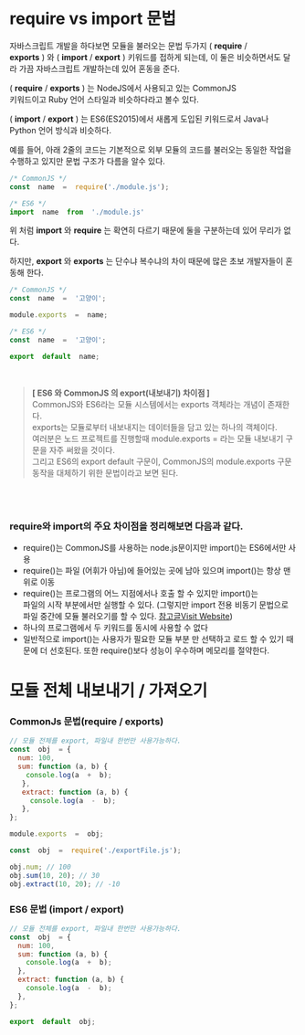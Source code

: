 # require vs import 문법

자바스크립트 개발을 하다보면 모듈을 불러오는 문법 두가지 (  **require**  /  
**exports**  ) 와 (  **import** /  **export**  ) 키워드를 접하게 되는데, 
이 둘은 비슷하면서도 달라 가끔 자바스크립트 개발하는데 있어 혼동을 준다.

( **require** / **exports** ) 는 NodeJS에서 사용되고 있는  CommonJS  
키워드이고 Ruby 언어 스타일과 비슷하다라고 볼수 있다.

( **import** /  **export**  ) 는  ES6(ES2015)에서 새롭게 도입된 키워드로서 
Java나 Python 언어 방식과 비슷하다.

예를 들어, 아래 2줄의 코드는 기본적으로 외부 모듈의 코드를 불러오는 동일한 
작업을 수행하고 있지만 문법 구조가 다름을 알수 있다.

```javascript
/* CommonJS */  
const  name  =  require('./module.js');
```
```javascript
/* ES6 */  
import  name  from  './module.js'
```

위 처럼  **import**  와  **require**  는 확연히 다르기 때문에 둘을 
구분하는데 있어 무리가 없다.

하지만,  **export**  와  **exports**  는 단수냐 복수냐의 차이 때문에 많은 
초보 개발자들이 혼동해 한다.

```javascript
/* CommonJS */  
const  name  =  '고양이';  

module.exports  =  name;
```
```javascript
/* ES6 */  
const  name  =  '고양이';  

export  default  name;
```

<br />

>**[ ES6 와 CommonJS 의 export(내보내기) 차이점 ]**  
>CommonJS와 ES6라는 모듈 시스템에서는 exports 객체라는 개념이 존재한다.  
exports는 모듈로부터 내보내지는 데이터들을 담고 있는 하나의 객체이다.  
여러분은 노드 프로젝트를 진행할때 module.exports = 라는 모듈 내보내기 
구문을 자주 써왔을 것이다.  
그리고 ES6의 export default 구문이, CommonJS의 module.exports 구문 동작을 
대체하기 위한 문법이라고 보면 된다.


<br />
<br />

### require와 import의 주요 차이점을 정리해보면 다음과 같다.
-   require()는 CommonJS를 사용하는 node.js문이지만  import()는 ES6에서만 
사용
-   require()는 파일 (어휘가 아님)에 들어있는 곳에 남아 있으며  import()는 
항상  맨 위로 이동
-   require()는 프로그램의 어느 지점에서나 호출 할 수 있지만  import()는  
파일의 시작 부분에서만  실행할 수 있다. (그렇지만 import 전용 비동기 
문법으로 파일 중간에 모듈 불러오기를 할 수 있다.  [참고글Visit 
Website](https://inpa.tistory.com/entry/JS-%F0%9F%93%9A-%EB%AA%A8%EB%93%88-%EC%82%AC%EC%9A%A9%ED%95%98%EA%B8%B0-import-export-%EC%A0%95%EB%A6%AC?category=889099#%EB%B8%8C%EB%9D%BC%EC%9A%B0%EC%A0%80(HTML)%EC%97%90%EC%84%9C_%EB%AA%A8%EB%93%88_%EC%82%AC%EC%9A%A9_%ED%95%98%EA%B8%B0))
-   하나의 프로그램에서 두 키워드를 동시에 사용할 수 없다
-   일반적으로  import()는 사용자가  필요한 모듈 부분 만 선택하고 로드 할 
수 있기 때문에 더 선호된다. 또한  require()보다 성능이 우수하며 메모리를 
절약한다.



# 모듈 전체 내보내기 / 가져오기

### CommonJs 문법(require / exports)
```javascript
// 모듈 전체를 export, 파일내 한번만 사용가능하다.  
const  obj  = {
  num: 100,  
  sum: function (a, b) {
    console.log(a  +  b);  
   },  
   extract: function (a, b) {
     console.log(a  -  b);  
   },  
};  

module.exports  =  obj;
```
```javascript
const  obj  =  require('./exportFile.js');  

obj.num; // 100  
obj.sum(10, 20); // 30  
obj.extract(10, 20); // -10
```

### ES6 문법 (import / export)
```javascript
// 모듈 전체를 export, 파일내 한번만 사용가능하다.  
const  obj  = {
  num: 100,
  sum: function (a, b) {
    console.log(a  +  b);  
  },  
  extract: function (a, b) {
    console.log(a  -  b);  
  },  
};  

export  default  obj;
```
